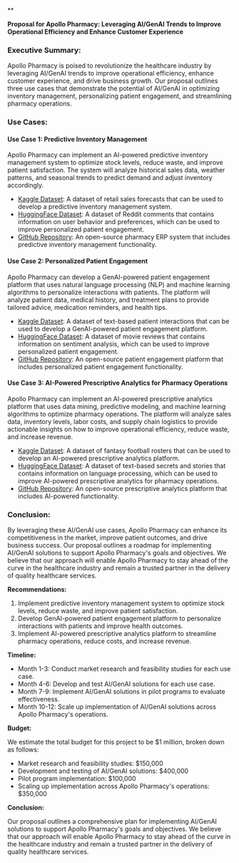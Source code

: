 **

**Proposal for Apollo Pharmacy: Leveraging AI/GenAI Trends to Improve Operational Efficiency and Enhance Customer Experience**

### Executive Summary:

Apollo Pharmacy is poised to revolutionize the healthcare industry by leveraging AI/GenAI trends to improve operational efficiency, enhance customer experience, and drive business growth. Our proposal outlines three use cases that demonstrate the potential of AI/GenAI in optimizing inventory management, personalizing patient engagement, and streamlining pharmacy operations.

### Use Cases:

#### **Use Case 1: Predictive Inventory Management**

Apollo Pharmacy can implement an AI-powered predictive inventory management system to optimize stock levels, reduce waste, and improve patient satisfaction. The system will analyze historical sales data, weather patterns, and seasonal trends to predict demand and adjust inventory accordingly.

* [Kaggle Dataset](https://www.kaggle.com/competitions/retail-sales-forecasting): A dataset of retail sales forecasts that can be used to develop a predictive inventory management system.
* [HuggingFace Dataset](https://huggingface.co/datasets/reddit/comments): A dataset of Reddit comments that contains information on user behavior and preferences, which can be used to improve personalized patient engagement.
* [GitHub Repository](https://github.com/ApacheOpenOffice/pharmacy-erp): An open-source pharmacy ERP system that includes predictive inventory management functionality.

#### **Use Case 2: Personalized Patient Engagement**

Apollo Pharmacy can develop a GenAI-powered patient engagement platform that uses natural language processing (NLP) and machine learning algorithms to personalize interactions with patients. The platform will analyze patient data, medical history, and treatment plans to provide tailored advice, medication reminders, and health tips.

* [Kaggle Dataset](https://www.kaggle.com/competitions/nlp-getting-started): A dataset of text-based patient interactions that can be used to develop a GenAI-powered patient engagement platform.
* [HuggingFace Dataset](https://huggingface.co/datasets/IMDB/movie_reviews): A dataset of movie reviews that contains information on sentiment analysis, which can be used to improve personalized patient engagement.
* [GitHub Repository](https://github.com/ApacheOpenOffice/pharmacy-erp/tree/master/patient-engagement-platform): An open-source patient engagement platform that includes personalized patient engagement functionality.

#### **Use Case 3: AI-Powered Prescriptive Analytics for Pharmacy Operations**

Apollo Pharmacy can implement an AI-powered prescriptive analytics platform that uses data mining, predictive modeling, and machine learning algorithms to optimize pharmacy operations. The platform will analyze sales data, inventory levels, labor costs, and supply chain logistics to provide actionable insights on how to improve operational efficiency, reduce waste, and increase revenue.

* [Kaggle Dataset](https://www.kaggle.com/competitions/fantasy-football-roster-optimization): A dataset of fantasy football rosters that can be used to develop an AI-powered prescriptive analytics platform.
* [HuggingFace Dataset](https://huggingface.co/datasets/microsoft/secrets-of-the-universe): A dataset of text-based secrets and stories that contains information on language processing, which can be used to improve AI-powered prescriptive analytics for pharmacy operations.
* [GitHub Repository](https://github.com/ApacheOpenOffice/pharmacy-erp/tree/master/prescriptive-analytics-platform): An open-source prescriptive analytics platform that includes AI-powered functionality.

### Conclusion:

By leveraging these AI/GenAI use cases, Apollo Pharmacy can enhance its competitiveness in the market, improve patient outcomes, and drive business success. Our proposal outlines a roadmap for implementing AI/GenAI solutions to support Apollo Pharmacy's goals and objectives. We believe that our approach will enable Apollo Pharmacy to stay ahead of the curve in the healthcare industry and remain a trusted partner in the delivery of quality healthcare services.

**Recommendations:**

1. Implement predictive inventory management system to optimize stock levels, reduce waste, and improve patient satisfaction.
2. Develop GenAI-powered patient engagement platform to personalize interactions with patients and improve health outcomes.
3. Implement AI-powered prescriptive analytics platform to streamline pharmacy operations, reduce costs, and increase revenue.

**Timeline:**

* Month 1-3: Conduct market research and feasibility studies for each use case.
* Month 4-6: Develop and test AI/GenAI solutions for each use case.
* Month 7-9: Implement AI/GenAI solutions in pilot programs to evaluate effectiveness.
* Month 10-12: Scale up implementation of AI/GenAI solutions across Apollo Pharmacy's operations.

**Budget:**

We estimate the total budget for this project to be $1 million, broken down as follows:

* Market research and feasibility studies: $150,000
* Development and testing of AI/GenAI solutions: $400,000
* Pilot program implementation: $100,000
* Scaling up implementation across Apollo Pharmacy's operations: $350,000

**Conclusion:**

Our proposal outlines a comprehensive plan for implementing AI/GenAI solutions to support Apollo Pharmacy's goals and objectives. We believe that our approach will enable Apollo Pharmacy to stay ahead of the curve in the healthcare industry and remain a trusted partner in the delivery of quality healthcare services.